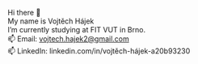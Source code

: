 Hi there 👋 <br />
My name is Vojtěch Hájek <br />
I’m currently studying at FIT VUT in Brno. <br />
📫 Email: vojtech.hajek2@gmail.com <br />
📫 LinkedIn: linkedin.com/in/vojtěch-hájek-a20b93230
<!--
**BabushkaBoi1/BabushkaBoi1** is a ✨ _special_ ✨ repository because its `README.md` (this file) appears on your GitHub profile.

Here are some ideas to get you started:

- 🔭 I’m currently working on ...
- 🌱 I’m currently learning ...
- 👯 I’m looking to collaborate on ...
- 🤔 I’m looking for help with ...
- 💬 Ask me about ...
- 📫 How to reach me: ...
- 😄 Pronouns: ...
- ⚡ Fun fact: ...
-->
